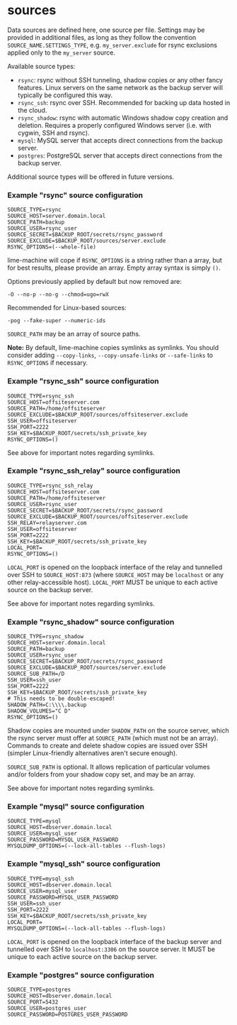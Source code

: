 # sources

Data sources are defined here, one source per file. Settings may be provided in additional files, as long as they follow the convention `SOURCE_NAME.SETTINGS_TYPE`, e.g. `my_server.exclude` for rsync exclusions applied only to the `my_server` source.

Available source types:

* `rsync`: rsync without SSH tunneling, shadow copies or any other fancy features. Linux servers on the same network as the backup server will typically be configured this way.
* `rsync_ssh`: rsync over SSH. Recommended for backing up data hosted in the cloud.
* `rsync_shadow`: rsync with automatic Windows shadow copy creation and deletion. Requires a properly configured Windows server (i.e. with cygwin, SSH and rsync).
* `mysql`: MySQL server that accepts direct connections from the backup server.
* `postgres`: PostgreSQL server that accepts direct connections from the backup server.

Additional source types will be offered in future versions.

### Example "rsync" source configuration

    SOURCE_TYPE=rsync
    SOURCE_HOST=server.domain.local
    SOURCE_PATH=backup
    SOURCE_USER=rsync_user
    SOURCE_SECRET=$BACKUP_ROOT/secrets/rsync_password
    SOURCE_EXCLUDE=$BACKUP_ROOT/sources/server.exclude
    RSYNC_OPTIONS=(--whole-file)

lime-machine will cope if `RSYNC_OPTIONS` is a string rather than a array, but for best results, please provide an array. Empty array syntax is simply `()`.

Options previously applied by default but now removed are:

    -O --no-p --no-g --chmod=ugo=rwX

Recommended for Linux-based sources:

    -pog --fake-super --numeric-ids

`SOURCE_PATH` may be an array of source paths.

**Note:** By default, lime-machine copies symlinks as symlinks. You should consider adding `--copy-links`, `--copy-unsafe-links` or `--safe-links` to `RSYNC_OPTIONS` if necessary.

### Example "rsync_ssh" source configuration

    SOURCE_TYPE=rsync_ssh
    SOURCE_HOST=offsiteserver.com
    SOURCE_PATH=/home/offsiteserver
    SOURCE_EXCLUDE=$BACKUP_ROOT/sources/offsiteserver.exclude
    SSH_USER=offsiteserver
    SSH_PORT=2222
    SSH_KEY=$BACKUP_ROOT/secrets/ssh_private_key
    RSYNC_OPTIONS=()

See above for important notes regarding symlinks.

### Example "rsync_ssh_relay" source configuration

    SOURCE_TYPE=rsync_ssh_relay
    SOURCE_HOST=offsiteserver.com
    SOURCE_PATH=/home/offsiteserver
    SOURCE_USER=rsync_user
    SOURCE_SECRET=$BACKUP_ROOT/secrets/rsync_password
    SOURCE_EXCLUDE=$BACKUP_ROOT/sources/offsiteserver.exclude
    SSH_RELAY=relayserver.com
    SSH_USER=offsiteserver
    SSH_PORT=2222
    SSH_KEY=$BACKUP_ROOT/secrets/ssh_private_key
    LOCAL_PORT=
    RSYNC_OPTIONS=()

`LOCAL_PORT` is opened on the loopback interface of the relay and tunnelled over SSH to `SOURCE_HOST:873` (where `SOURCE_HOST` may be `localhost` or any other relay-accessible host). `LOCAL_PORT` MUST be unique to each active source on the backup server.

See above for important notes regarding symlinks.

### Example "rsync_shadow" source configuration

    SOURCE_TYPE=rsync_shadow
    SOURCE_HOST=server.domain.local
    SOURCE_PATH=backup
    SOURCE_USER=rsync_user
    SOURCE_SECRET=$BACKUP_ROOT/secrets/rsync_password
    SOURCE_EXCLUDE=$BACKUP_ROOT/sources/server.exclude
    SOURCE_SUB_PATH=/D
    SSH_USER=ssh_user
    SSH_PORT=2222
    SSH_KEY=$BACKUP_ROOT/secrets/ssh_private_key
    # This needs to be double-escaped!
    SHADOW_PATH=C:\\\\.backup
    SHADOW_VOLUMES="C D"
    RSYNC_OPTIONS=()

Shadow copies are mounted under `SHADOW_PATH` on the source server, which the rsync server must offer at `SOURCE_PATH` (which must not be an array). Commands to create and delete shadow copies are issued over SSH (simpler Linux-friendly alternatives aren't secure enough).

`SOURCE_SUB_PATH` is optional. It allows replication of particular volumes and/or folders from your shadow copy set, and may be an array.

See above for important notes regarding symlinks.

### Example "mysql" source configuration

    SOURCE_TYPE=mysql
    SOURCE_HOST=dbserver.domain.local
    SOURCE_USER=mysql_user
    SOURCE_PASSWORD=MYSQL_USER_PASSWORD
    MYSQLDUMP_OPTIONS=(--lock-all-tables --flush-logs)

### Example "mysql_ssh" source configuration

    SOURCE_TYPE=mysql_ssh
    SOURCE_HOST=dbserver.domain.local
    SOURCE_USER=mysql_user
    SOURCE_PASSWORD=MYSQL_USER_PASSWORD
    SSH_USER=ssh_user
    SSH_PORT=2222
    SSH_KEY=$BACKUP_ROOT/secrets/ssh_private_key
    LOCAL_PORT=
    MYSQLDUMP_OPTIONS=(--lock-all-tables --flush-logs)

`LOCAL_PORT` is opened on the loopback interface of the backup server and tunnelled over SSH to `localhost:3306` on the source server. It MUST be unique to each active source on the backup server.

### Example "postgres" source configuration

    SOURCE_TYPE=postgres
    SOURCE_HOST=dbserver.domain.local
    SOURCE_PORT=5432
    SOURCE_USER=postgres_user
    SOURCE_PASSWORD=POSTGRES_USER_PASSWORD

